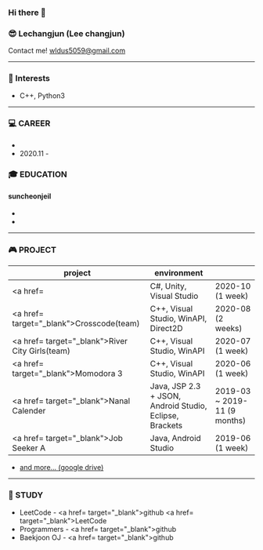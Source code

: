 ### Hi there 👋

### 😎 Lechangjun (Lee changjun)
Contact me! <wldus5059@gmail.com>

* * *
### 🤩 Interests
* C++, Python3




* * *

### 💻 CAREER
#### 
* 
* 2020.11 - 

### 🎓 EDUCATION
#### suncheonjeil 
*    
*    


* * *
### 🎮 PROJECT
| project | environment |  |
|-------|--------|-------|
| <a href=</a> | C#, Unity, Visual Studio | 2020-10 (1 week) |
| <a href= target="_blank">Crosscode(team)</a> | C++, Visual Studio, WinAPI, Direct2D | 2020-08 (2 weeks) |
| <a href= target="_blank">River City Girls(team)</a> | C++, Visual Studio, WinAPI | 2020-07 (1 week) |
| <a href= target="_blank">Momodora 3</a> | C++, Visual Studio, WinAPI | 2020-06 (1 week) |
| <a href= target="_blank">Nanal Calender</a> | Java, JSP 2.3 + JSON, Android Studio, Eclipse, Brackets | 2019-03 ~ 2019-11 (9 months) |
| <a href= target="_blank">Job Seeker A</a> | Java, Android Studio | 2019-06 (1 week) |

+ <a href="" target="_blank">and more... (google drive)</a>
* * *

### 🌱 STUDY
* LeetCode - <a href= target="_blank">github</a> <a href= target="_blank">LeetCode</a>
* Programmers - <a href= target="_blank">github</a>
* Baekjoon OJ - <a href= target="_blank">github</a>


